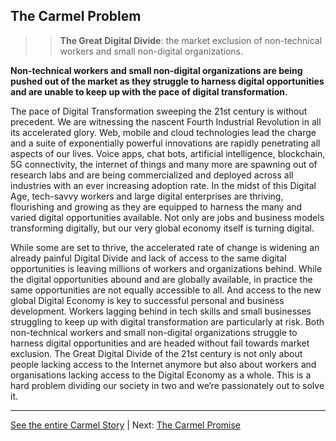 ## The Carmel Problem

>> **The Great Digital Divide**: the market exclusion of non-technical workers and small non-digital organizations.

**Non-technical workers and small non-digital organizations are being pushed out of
the market as they struggle to harness digital opportunities and are unable to keep
up with the pace of digital transformation.**

The pace of Digital Transformation sweeping the 21st century is without precedent. We are
witnessing the nascent Fourth Industrial Revolution in all its accelerated glory. Web, mobile and
cloud technologies lead the charge and a suite of exponentially powerful innovations are rapidly
penetrating all aspects of our lives. Voice apps, chat bots, artificial intelligence, blockchain, 5G
connectivity, the internet of things and many more are spawning out of research labs and are
being commercialized and deployed across all industries with an ever increasing adoption rate.
In the midst of this Digital Age, tech-savvy workers and large digital enterprises are thriving,
flourishing and growing as they are equipped to harness the many and varied digital
opportunities available. Not only are jobs and business models transforming digitally, but our
very global economy itself is turning digital.

While some are set to thrive, the accelerated rate of change is widening an already painful
Digital Divide and lack of access to the same digital opportunities is leaving millions of workers
and organizations behind. While the digital opportunities abound and are globally available, in
practice the same opportunities are not equally accessible to all. And access to the new global
Digital Economy is key to successful personal and business development. Workers lagging
behind in tech skills and small businesses struggling to keep up with digital transformation are
particularly at risk. Both non-technical workers and small non-digital organizations struggle to
harness digital opportunities and are headed without fail towards market exclusion. The Great
Digital Divide of the 21st century is not only about people lacking access to the Internet
anymore but also about workers and organisations lacking access to the Digital Economy as a
whole. This is a hard problem dividing our society in two and we’re passionately out to solve it.

---
[See the entire Carmel Story](..) | Next: [The Carmel Promise](../promise)